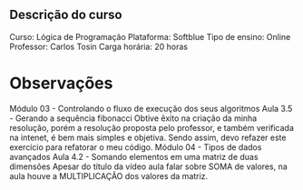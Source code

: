 ## Descrição do curso
Curso: Lógica de Programação
Plataforma: Softblue
Tipo de ensino: Online
Professor: Carlos Tosin
Carga horária: 20 horas

# Observações
Módulo 03 - Controlando o fluxo de execução dos seus algoritmos
Aula 3.5 - Gerando a sequência fibonacci
Obtive êxito na criação da minha resolução, porém a resolução proposta
pelo professor, e também verificada na intenet, é bem mais simples e
objetiva. Sendo assim, devo refazer este exercício para refatorar o
meu código.
Módulo 04 - Tipos de dados avançados
Aula 4.2 - Somando elementos em uma matriz de duas dimensões
Apesar do título da vídeo aula falar sobre SOMA de valores, na aula
houve a MULTIPLICAÇÃO dos valores da matriz.